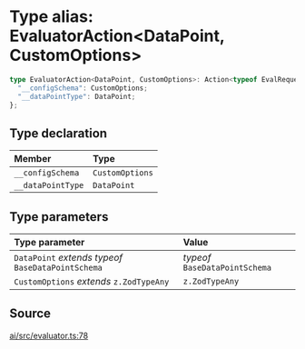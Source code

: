 # Type alias: EvaluatorAction\<DataPoint, CustomOptions\>

```ts
type EvaluatorAction<DataPoint, CustomOptions>: Action<typeof EvalRequestSchema, typeof EvalResponsesSchema> & {
  "__configSchema": CustomOptions;
  "__dataPointType": DataPoint;
};
```

## Type declaration

| Member | Type |
| :------ | :------ |
| `__configSchema` | `CustomOptions` |
| `__dataPointType` | `DataPoint` |

## Type parameters

| Type parameter | Value |
| :------ | :------ |
| `DataPoint` *extends* *typeof* `BaseDataPointSchema` | *typeof* `BaseDataPointSchema` |
| `CustomOptions` *extends* `z.ZodTypeAny` | `z.ZodTypeAny` |

## Source

[ai/src/evaluator.ts:78](https://github.com/firebase/genkit/blob/9cb10ef63dd6659f1a31ffd2367b7efa8acc10e5/js/ai/src/evaluator.ts#L78)
